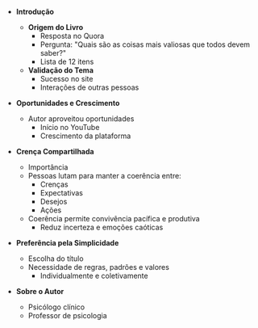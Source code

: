 - **Introdução**
    - **Origem do Livro**
        - Resposta no Quora
        - Pergunta: "Quais são as coisas mais valiosas que todos devem saber?"
        - Lista de 12 itens
    - **Validação do Tema**
        - Sucesso no site
        - Interações de outras pessoas

- **Oportunidades e Crescimento**
    - Autor aproveitou oportunidades
        - Início no YouTube
        - Crescimento da plataforma

- **Crença Compartilhada**
    - Importância
    - Pessoas lutam para manter a coerência entre:
        - Crenças
        - Expectativas
        - Desejos
        - Ações
    - Coerência permite convivência pacífica e produtiva
        - Reduz incerteza e emoções caóticas

- **Preferência pela Simplicidade**
    - Escolha do título
    - Necessidade de regras, padrões e valores
        - Individualmente e coletivamente

- **Sobre o Autor**
    - Psicólogo clínico
    - Professor de psicologia
